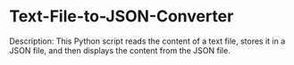# Text-File-to-JSON-Converter
Description: This Python script reads the content of a text file, stores it in a JSON file, and then displays the content from the JSON file.

